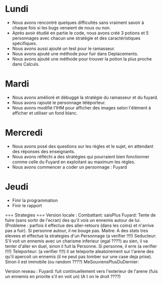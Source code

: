 # Lundi

- Nous avons rencontré quelques difficultés sans vraiment savoir à chaque fois si les bugs venaient de nous ou non.
- Après avoir étudié en partie le code, nous avons créé 3 potions et 5 personnages avec chacun une stratégie et des caractéristiques spécifiques.
- Nous avons aussi ajouté un test pour le ramasseur.
- Nous avons ajouté une méthode pour fuir dans Deplacements.
- Nous avons ajouté une méthode pour trouver la potion la plus proche dans Calculs.

# Mardi

- Nous avons amélioré et débuggé la stratégie du ramasseur et du fuyard.
- Nous avons rajouté le personnage téléporteur.
- Nous avons modifié l'IHM pour afficher des images selon l'élément à afficher et utiliser un fond blanc.

# Mercredi

- Nous avons posé des questions sur les règles et le sujet, en attendant des réponses des enseignants.
- Nous avons réfléchi a des stratégies qui pourraient bien fonctionner comme celle du Fuyard en exploitant au maximum les règles.
- Nous avons commencer a coder un personnage : Fuyard

# Jeudi

- Finir la programmation
- Finir le rapport

=== Strategies ===
Version locale :
	Combattant:	saisPlus
	Fuyard:	Tente de fuire (sans sortir de l'ecran) des qu'il vois un ennemis autour de lui. (Probleme : parfois il effectue des aller-retours (dans les coins) et n'arrive pas a fuir). Si personne autour, il ne bouge pas.
	Maitre: A des stats tres elevees et effectue la strategies d'un Personnage (a verifier !!!!)
	Seducteur: S'il voit un ennemis avec un charisme inferieur (egal ????) au sien, il va tenter d'aller en duel, sinon il fuit la Personne. Si personne, il erre (a verifier !!!!)
	Teleporteur: (a verifier !!!!) il se teleporte aleatoirement sur l'arene des qu'il apercoit un ennemis (il ne peut pas tomber sur une case deja prise). Sinon il est immobile (ou random ????)
	MeSouviensPlusDuDernier:

Version reseau :
	Fuyard: fuit continuellement vers l'exterieur de l'arene (fuis un ennemis en priorite s'il en voit un) (A t on le droit ????)